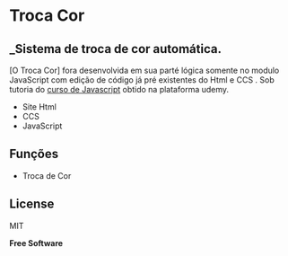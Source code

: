 # Troca Cor


## _Sistema de troca de cor automática.

[O Troca Cor] fora desenvolvida em sua parté lógica somente no modulo JavaScript com edição de código já pré existentes do Html e CCS . Sob tutoria do [curso de Javascript](https://www.udemy.com/course/aprenda-javascript-em-7-dias) obtido na plataforma udemy. 

- Site Html 
- CCS
- JavaScript

## Funções

- Troca de Cor

## License

MIT

**Free Software**
